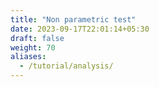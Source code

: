 ```yaml
---
title: "Non parametric test"
date: 2023-09-17T22:01:14+05:30
draft: false
weight: 70
aliases:
  - /tutorial/analysis/
---
```


